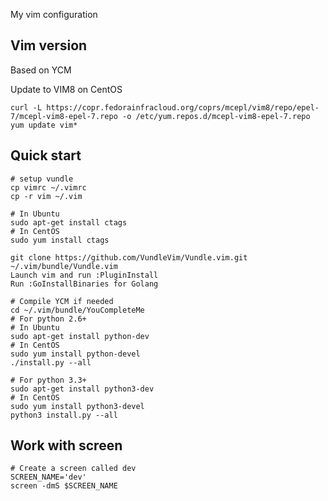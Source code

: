 My vim configuration

## Vim version

Based on YCM

Update to VIM8 on CentOS
``` shell
curl -L https://copr.fedorainfracloud.org/coprs/mcepl/vim8/repo/epel-7/mcepl-vim8-epel-7.repo -o /etc/yum.repos.d/mcepl-vim8-epel-7.repo
yum update vim*
```

## Quick start

```shell
# setup vundle
cp vimrc ~/.vimrc
cp -r vim ~/.vim

# In Ubuntu
sudo apt-get install ctags
# In CentOS
sudo yum install ctags

git clone https://github.com/VundleVim/Vundle.vim.git ~/.vim/bundle/Vundle.vim
Launch vim and run :PluginInstall
Run :GoInstallBinaries for Golang

# Compile YCM if needed
cd ~/.vim/bundle/YouCompleteMe
# For python 2.6+
# In Ubuntu
sudo apt-get install python-dev
# In CentOS
sudo yum install python-devel
./install.py --all

# For python 3.3+
sudo apt-get install python3-dev
# In CentOS
sudo yum install python3-devel
python3 install.py --all
```

## Work with screen

```shell
# Create a screen called dev
SCREEN_NAME='dev'
screen -dmS $SCREEN_NAME
```

